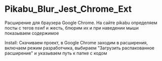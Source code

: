 # Pikabu_Blur_Jest_Chrome_Ext
Расширение для браузера Google Chrome. На сайте pikabu определяем посты с тегов nswf и жесть, блюрим их и при наведении мыши показываем содержимое

Install:
Скачиваем проект, в Google Chrome заходим в расширения, включаем режим разработчика, выбираем "Загрузить распакованное расширение" и указываем путь к папке с кодом
    
